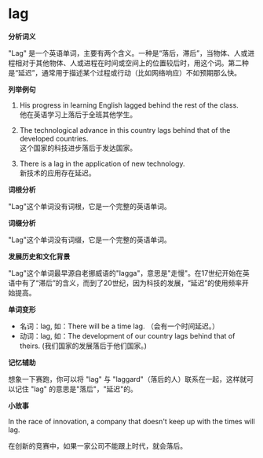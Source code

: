 # lag

**分析词义**

  

"Lag" 是一个英语单词，主要有两个含义。一种是“落后，滞后”，当物体、人或进程相对于其他物体、人或进程在时间或空间上的位置较后时，用这个词。第二种是“延迟”，通常用于描述某个过程或行动（比如网络响应）不如预期那么快。

  

**列举例句**

  

1.  His progress in learning English lagged behind the rest of the class.  
    他在英语学习上落后于全班其他学生。
    
      
    
2.  The technological advance in this country lags behind that of the developed countries.  
    这个国家的科技进步落后于发达国家。
    
      
    
3.  There is a lag in the application of new technology.  
    新技术的应用存在延迟。
    
      
    

  

**词根分析**

  

"Lag"这个单词没有词根，它是一个完整的英语单词。

  

**词缀分析**

  

"Lag"这个单词没有词缀，它是一个完整的英语单词。

  

**发展历史和文化背景**

  

"Lag"这个单词最早源自老挪威语的"lagga"，意思是"走慢"。在17世纪开始在英语中有了“滞后”的含义，而到了20世纪，因为科技的发展，“延迟”的使用频率开始提高。

  

**单词变形**

  

*   名词：lag, 如：There will be a time lag. （会有一个时间延迟。）
*   动词：lag, 如：The development of our country lags behind that of theirs. (我们国家的发展落后于他们国家。)

  

**记忆辅助**

  

想象一下赛跑，你可以将 "lag" 与 "laggard"（落后的人）联系在一起，这样就可以记住 "lag" 的意思是"落后"，"延迟"的。

  

**小故事**

  

In the race of innovation, a company that doesn't keep up with the times will lag.

  

在创新的竞赛中，如果一家公司不能跟上时代，就会落后。

